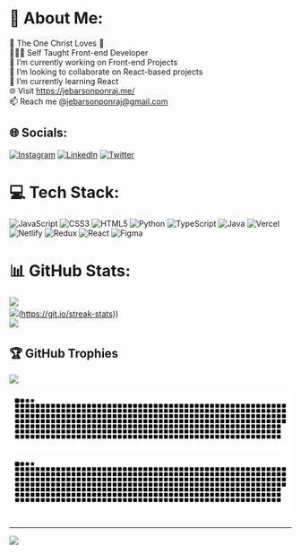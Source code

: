 # 💫 About Me:
👀 The One Christ Loves 💝<br>🧑🏻‍💻 Self Taught Front-end Developer<br>🔭 I’m currently working on Front-end Projects<br>👯 I’m looking to collaborate on React-based projects<br>🌱 I’m currently learning React<br>🌐 Visit https://jebarsonponraj.me/<br>📫 Reach me @jebarsonponraj@gmail.com


## 🌐 Socials:
[![Instagram](https://img.shields.io/badge/Instagram-%23E4405F.svg?logo=Instagram&logoColor=white)](https://instagram.com/jebarsonponraj) [![LinkedIn](https://img.shields.io/badge/LinkedIn-%230077B5.svg?logo=linkedin&logoColor=white)](https://www.linkedin.com/in/jebarson-ponraj-9aba19183/) [![Twitter](https://img.shields.io/badge/Twitter-%231DA1F2.svg?logo=Twitter&logoColor=white)](https://twitter.com/JebarsonPonraj) 

# 💻 Tech Stack:
![JavaScript](https://img.shields.io/badge/javascript-%23323330.svg?style=flat&logo=javascript&logoColor=%23F7DF1E) ![CSS3](https://img.shields.io/badge/css3-%231572B6.svg?style=flat&logo=css3&logoColor=white) ![HTML5](https://img.shields.io/badge/html5-%23E34F26.svg?style=flat&logo=html5&logoColor=white) ![Python](https://img.shields.io/badge/python-3670A0?style=flat&logo=python&logoColor=ffdd54) ![TypeScript](https://img.shields.io/badge/typescript-%23007ACC.svg?style=flat&logo=typescript&logoColor=white) ![Java](https://img.shields.io/badge/java-%23ED8B00.svg?style=flat&logo=java&logoColor=white) ![Vercel](https://img.shields.io/badge/vercel-%23000000.svg?style=flat&logo=vercel&logoColor=white) ![Netlify](https://img.shields.io/badge/netlify-%23000000.svg?style=flat&logo=netlify&logoColor=#00C7B7) ![Redux](https://img.shields.io/badge/redux-%23593d88.svg?style=flat&logo=redux&logoColor=white) ![React](https://img.shields.io/badge/react-%2320232a.svg?style=flat&logo=react&logoColor=%2361DAFB) 	![Figma](https://img.shields.io/badge/figma-%23F24E1E.svg?style=flat&logo=figma&logoColor=white)
# 📊 GitHub Stats:
![](https://github-readme-stats.vercel.app/api?username=jebarsonponraj&theme=merko&hide_border=false&include_all_commits=false&count_private=true)<br/>
![](https://streak-stats.demolab.com/?user=jebarsonponraj&theme=chartreuse-dark&hide_border=true)(https://git.io/streak-stats))<br/>
![](https://github-readme-stats.vercel.app/api/top-langs/?username=jebarsonponraj&theme=merko&hide_border=false&include_all_commits=false&count_private=true&layout=compact)

## 🏆 GitHub Trophies
![](https://github-profile-trophy.vercel.app/?username=jebarsonponraj&theme=radical&no-frame=false&no-bg=true&margin-w=4)

![github contribution grid snake animation](https://raw.githubusercontent.com/jebarsonponraj/jebarsonponraj/output/github-contribution-grid-snake-dark.svg#gh-dark-mode-only)![github contribution grid snake animation](https://raw.githubusercontent.com/jebarsonponraj/jebarsonponraj/output/github-contribution-grid-snake.svg#gh-light-mode-only)

---
[![](https://visitcount.itsvg.in/api?id=jebarsonponraj&icon=0&color=0)](https://visitcount.itsvg.in)

<!-- Proudly created with GPRM ( https://gprm.itsvg.in ) -->
